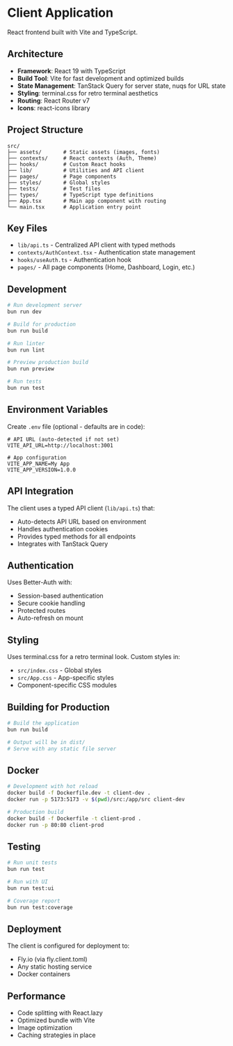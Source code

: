 # Client Application

React frontend built with Vite and TypeScript.

## Architecture

- **Framework**: React 19 with TypeScript
- **Build Tool**: Vite for fast development and optimized builds
- **State Management**: TanStack Query for server state, nuqs for URL state
- **Styling**: terminal.css for retro terminal aesthetics
- **Routing**: React Router v7
- **Icons**: react-icons library

## Project Structure

```
src/
├── assets/       # Static assets (images, fonts)
├── contexts/     # React contexts (Auth, Theme)
├── hooks/        # Custom React hooks
├── lib/          # Utilities and API client
├── pages/        # Page components
├── styles/       # Global styles
├── tests/        # Test files
├── types/        # TypeScript type definitions
├── App.tsx       # Main app component with routing
└── main.tsx      # Application entry point
```

## Key Files

- `lib/api.ts` - Centralized API client with typed methods
- `contexts/AuthContext.tsx` - Authentication state management
- `hooks/useAuth.ts` - Authentication hook
- `pages/` - All page components (Home, Dashboard, Login, etc.)

## Development

```bash
# Run development server
bun run dev

# Build for production
bun run build

# Run linter
bun run lint

# Preview production build
bun run preview

# Run tests
bun run test
```

## Environment Variables

Create `.env` file (optional - defaults are in code):

```env
# API URL (auto-detected if not set)
VITE_API_URL=http://localhost:3001

# App configuration
VITE_APP_NAME=My App
VITE_APP_VERSION=1.0.0
```

## API Integration

The client uses a typed API client (`lib/api.ts`) that:
- Auto-detects API URL based on environment
- Handles authentication cookies
- Provides typed methods for all endpoints
- Integrates with TanStack Query

## Authentication

Uses Better-Auth with:
- Session-based authentication
- Secure cookie handling
- Protected routes
- Auto-refresh on mount

## Styling

Uses terminal.css for a retro terminal look. Custom styles in:
- `src/index.css` - Global styles
- `src/App.css` - App-specific styles
- Component-specific CSS modules

## Building for Production

```bash
# Build the application
bun run build

# Output will be in dist/
# Serve with any static file server
```

## Docker

```bash
# Development with hot reload
docker build -f Dockerfile.dev -t client-dev .
docker run -p 5173:5173 -v $(pwd)/src:/app/src client-dev

# Production build
docker build -f Dockerfile -t client-prod .
docker run -p 80:80 client-prod
```

## Testing

```bash
# Run unit tests
bun run test

# Run with UI
bun run test:ui

# Coverage report
bun run test:coverage
```

## Deployment

The client is configured for deployment to:
- Fly.io (via fly.client.toml)
- Any static hosting service
- Docker containers

## Performance

- Code splitting with React.lazy
- Optimized bundle with Vite
- Image optimization
- Caching strategies in place